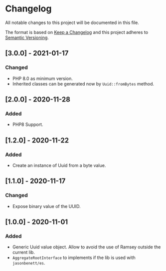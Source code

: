 # Changelog

All notable changes to this project will be documented in this file.

The format is based on [Keep a Changelog](http://keepachangelog.com/en/1.0.0/)
and this project adheres to [Semantic Versioning](http://semver.org/spec/v2.0.0.html).

## [3.0.0] - 2021-01-17
### Changed
* PHP 8.0 as minimum version.
* Inherited classes can be generated now by `Uuid::fromBytes` method.

## [2.0.0] - 2020-11-28
### Added
* PHP8 Support.

## [1.2.0] - 2020-11-22
### Added
* Create an instance of Uuid from a byte value.

## [1.1.0] - 2020-11-17
### Changed
* Expose binary value of the UUID.

## [1.0.0] - 2020-11-01
### Added
* Generic Uuid value object. Allow to avoid the use of Ramsey outside the current lib.
* `AggregateRootInterface` to implements if the lib is used with `jasonbenett/es`.
